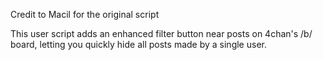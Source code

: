 Credit to Macil for the original script

This user script adds an enhanced filter button near posts on 4chan's /b/ board,
letting you quickly hide all posts made by a single user.
